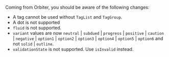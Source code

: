 Coming from Orbiter, you should be aware of the following changes:

- A tag cannot be used without `TagList` and `TagGroup`.
- A dot is not supported
- `fluid` is not supported.
- `variant` values are now `neutral` | `subdued` | `progress` | `positive` | `caution` | `negative` | `option1` | `option2` | `option3` | `option4` | `option5` | `option6` and not `solid` | `outline`.
- `validationState` is not supported. Use `isInvalid` instead.